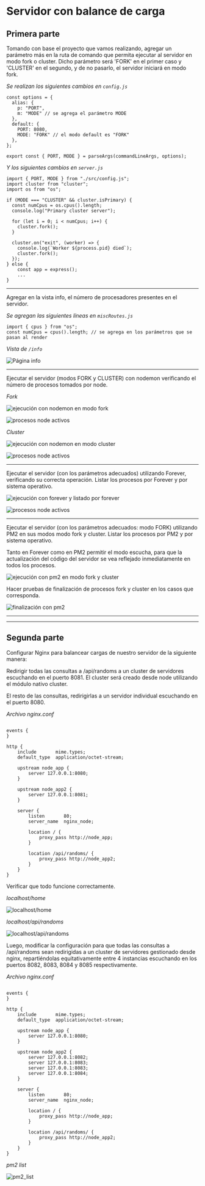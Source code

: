 # Servidor con balance de carga

## Primera parte

Tomando con base el proyecto que vamos realizando, agregar un parámetro más en la ruta de comando que permita ejecutar al servidor en modo fork o cluster. Dicho parámetro será 'FORK' en el primer caso y 'CLUSTER' en el segundo, y de no pasarlo, el servidor iniciará en modo fork.

_Se realizan los siguientes cambios en `config.js`_

```
const options = {
  alias: {
    p: "PORT",
    m: "MODE" // se agrega el parámetro MODE
  },
  default: {
    PORT: 8080,
    MODE: "FORK" // el modo default es "FORK"
  },
};

export const { PORT, MODE } = parseArgs(commandLineArgs, options);

```

_Y los siguientes cambios en `server.js`_

```
import { PORT, MODE } from "./src/config.js";
import cluster from "cluster";
import os from "os";

if (MODE === "CLUSTER" && cluster.isPrimary) {
  const numCpus = os.cpus().length;
  console.log("Primary cluster server");

  for (let i = 0; i < numCpus; i++) {
    cluster.fork();
  }

  cluster.on("exit", (worker) => {
    console.log(`Worker ${process.pid} died`);
    cluster.fork();
  });
} else {
    const app = express();
    ...
}

```

---

Agregar en la vista info, el número de procesadores presentes en el servidor.

_Se agregan las siguientes líneas en `miscRoutes.js`_

```
import { cpus } from "os";
const numCpus = cpus().length; // se agrega en los parámetros que se pasan al render

```

_Vista de `/info`_

![Página info](https://github.com/suarezramirof/process/blob/master/img/info.png)

---

Ejecutar el servidor (modos FORK y CLUSTER) con nodemon verificando el número de procesos tomados por node.

_Fork_

![ejecución con nodemon en modo fork](https://github.com/suarezramirof/process/blob/master/img/nodemon_fork.png)

![procesos node activos](https://github.com/suarezramirof/process/blob/master/img/fork_node_process.png)

_Cluster_

![ejecución con nodemon en modo cluster](https://github.com/suarezramirof/process/blob/master/img/nodemon_cluster.png)

![procesos node activos](https://github.com/suarezramirof/process/blob/master/img/cluster_node_process.png)

---

Ejecutar el servidor (con los parámetros adecuados) utilizando Forever, verificando su correcta operación. Listar los procesos por Forever y por sistema operativo.

![ejecución con forever y listado por forever](https://github.com/suarezramirof/process/blob/master/img/forever.png)

![procesos node activos](https://github.com/suarezramirof/process/blob/master/img/forever_node_process.png)

---

Ejecutar el servidor (con los parámetros adecuados: modo FORK) utilizando PM2 en sus modos modo fork y cluster. Listar los procesos por PM2 y por sistema operativo.

Tanto en Forever como en PM2 permitir el modo escucha, para que la actualización del código del servidor se vea reflejado inmediatamente en todos los procesos.

![ejecución con pm2 en modo fork y cluster](https://github.com/suarezramirof/process/blob/master/img/pm2.png)

Hacer pruebas de finalización de procesos fork y cluster en los casos que corresponda.

![finalización con pm2](https://github.com/suarezramirof/process/blob/master/img/pm2_stop.png)

***
***

## Segunda parte

Configurar Nginx para balancear cargas de nuestro servidor de la siguiente manera:

Redirigir todas las consultas a /api/randoms a un cluster de servidores escuchando en el puerto 8081. El cluster será creado desde node utilizando el módulo nativo cluster.

El resto de las consultas, redirigirlas a un servidor individual escuchando en el puerto 8080.

_Archivo nginx.conf_

```

events {
}

http {
    include       mime.types;
    default_type  application/octet-stream;

    upstream node_app {
        server 127.0.0.1:8080;
    }

    upstream node_app2 {
        server 127.0.0.1:8081;
    }

    server {
        listen       80;
        server_name  nginx_node;

        location / {
            proxy_pass http://node_app;
        }

        location /api/randoms/ {
            proxy_pass http://node_app2;
        }
    }
}

```

Verificar que todo funcione correctamente.

_localhost/home_

![localhost/home](https://github.com/suarezramirof/process/blob/master/img/localhost_home.png)

_localhost/api/randoms_

![localhost/api/randoms](https://github.com/suarezramirof/process/blob/master/img/localhost_api_randoms.png)

Luego, modificar la configuración para que todas las consultas a /api/randoms sean redirigidas a un cluster de servidores gestionado desde nginx, repartiéndolas equitativamente entre 4 instancias escuchando en los puertos 8082, 8083, 8084 y 8085 respectivamente.

_Archivo nginx.conf_

```

events {
}

http {
    include       mime.types;
    default_type  application/octet-stream;

    upstream node_app {
        server 127.0.0.1:8080;
    }

    upstream node_app2 {
        server 127.0.0.1:8082;
        server 127.0.0.1:8083;
        server 127.0.0.1:8083;
        server 127.0.0.1:8084;
    }

    server {
        listen       80;
        server_name  nginx_node;

        location / {
            proxy_pass http://node_app;
        }

        location /api/randoms/ {
            proxy_pass http://node_app2;
        }
    }
}

```

_pm2 list_

![pm2_list](https://github.com/suarezramirof/process/blob/master/img/pm2_servercluster.png)